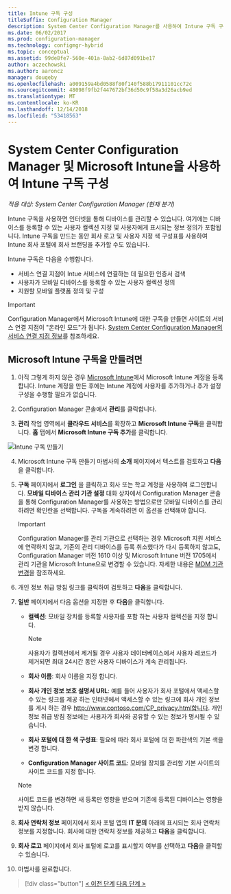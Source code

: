 ```yaml
---
title: Intune 구독 구성
titleSuffix: Configuration Manager
description: System Center Configuration Manager를 사용하여 Intune 구독 구성
ms.date: 06/02/2017
ms.prod: configuration-manager
ms.technology: configmgr-hybrid
ms.topic: conceptual
ms.assetid: 99de8fe7-560e-401a-8ab2-6d87d091be17
author: aczechowski
ms.author: aaroncz
manager: dougeby
ms.openlocfilehash: a009159a4bd0588f80f140f588b17911101cc72c
ms.sourcegitcommit: 48098f9fb2f447672bf36d50c9f58a3d26acb9ed
ms.translationtype: MT
ms.contentlocale: ko-KR
ms.lasthandoff: 12/14/2018
ms.locfileid: "53418563"
---
```

# <a name="configure-your-intune-subscription-with-system-center-configuration-manager-and-microsoft-intune"></a>System Center Configuration Manager 및 Microsoft Intune을 사용하여 Intune 구독 구성

*적용 대상: System Center Configuration Manager (현재 분기)*

Intune 구독을 사용하면 인터넷을 통해 디바이스를 관리할 수 있습니다. 여기에는 디바이스를 등록할 수 있는 사용자 컬렉션 지정 및 사용자에게 표시되는 정보 정의가 포함됩니다. Intune 구독을 만드는 동안 회사 로고 및 사용자 지정 색 구성표를 사용하여 Intune 회사 포털에 회사 브랜딩을 추가할 수도 있습니다.

Intune 구독은 다음을 수행합니다.

-   서비스 연결 지점이 Intue 서비스에 연결하는 데 필요한 인증서 검색
-   사용자가 모바일 디바이스를 등록할 수 있는 사용자 컬렉션 정의
-   지원할 모바일 플랫폼 정의 및 구성

> [!IMPORTANT]
>  Configuration Manager에서 Microsoft Intune에 대한 구독을 만들면 사이트의 서비스 연결 지점이 "온라인 모드"가 됩니다. [System Center Configuration Manager의 서비스 연결 지점 정보](../../core/servers/deploy/configure/about-the-service-connection-point.md)를 참조하세요.

## <a name="to-create-the-microsoft-intune-subscription"></a>Microsoft Intune 구독을 만들려면

1.  아직 그렇게 하지 않은 경우 [Microsoft Intune](http://go.microsoft.com/fwlink/?LinkID=258216)에서 Microsoft Intune 계정을 등록합니다.  Intune 계정을 만든 후에는 Intune 계정에 사용자를 추가하거나 추가 설정 구성을 수행할 필요가 없습니다.

2.  Configuration Manager 콘솔에서 **관리**를 클릭합니다.

3.  **관리** 작업 영역에서 **클라우드 서비스**를 확장하고 **Microsoft Intune 구독**을 클릭합니다. **홈** 탭에서 **Microsoft Intune 구독 추가**를 클릭합니다.

![Intune 구독 만들기](../media/mdm-set-intune.png)

4. Microsoft Intune 구독 만들기 마법사의 **소개** 페이지에서 텍스트를 검토하고 **다음**을 클릭합니다.

5. **구독** 페이지에서 **로그인** 을 클릭하고 회사 또는 학교 계정을 사용하여 로그인합니다. **모바일 디바이스 관리 기관 설정** 대화 상자에서 Configuration Manager 콘솔을 통해 Configuration Manager를 사용하는 방법으로만 모바일 디바이스를 관리하려면 확인란을 선택합니다. 구독을 계속하려면 이 옵션을 선택해야 합니다.

   > [!IMPORTANT]
   >  Configuration Manager를 관리 기관으로 선택하는 경우 Microsoft 지원 서비스에 연락하지 않고, 기존의 관리 디바이스를 등록 취소했다가 다시 등록하지 않고도, Configuration Manager 버전 1610 이상 및 Microsoft Intune 버전 1705에서 관리 기관을 Microsoft Intune으로 변경할 수 있습니다. 자세한 내용은 [MDM 기관 변경](/sccm/mdm/deploy-use/change-mdm-authority)을 참조하세요.

6. 개인 정보 취급 방침 링크를 클릭하여 검토하고 **다음**을 클릭합니다.

7. **일반** 페이지에서 다음 옵션을 지정한 후 **다음**을 클릭합니다.

   - **컬렉션**: 모바일 장치를 등록할 사용자를 포함 하는 사용자 컬렉션을 지정 합니다.

     > [!NOTE]
     >  사용자가 컬렉션에서 제거될 경우 사용자 데이터베이스에서 사용자 레코드가 제거되면 최대 24시간 동안 사용자 디바이스가 계속 관리됩니다.

   - **회사 이름**: 회사 이름을 지정 합니다.

   - **회사 개인 정보 보호 설명서 URL**: 예를 들어 사용자가 회사 포털에서 액세스할 수 있는 링크를 제공 하는 인터넷에서 액세스할 수 있는 링크에 회사 개인 정보를 게시 하는 경우 http://www.contoso.com/CP_privacy.html합니다. 개인 정보 취급 방침 정보에는 사용자가 회사와 공유할 수 있는 정보가 명시될 수 있습니다.

   - **회사 포털에 대 한 색 구성표**: 필요에 따라 회사 포털에 대 한 파란색의 기본 색을 변경 합니다.

   - **Configuration Manager 사이트 코드**: 모바일 장치를 관리할 기본 사이트의 사이트 코드를 지정 합니다.

   > [!NOTE]
   >  사이트 코드를 변경하면 새 등록만 영향을 받으며 기존에 등록된 디바이스는 영향을 받지 않습니다.

8. **회사 연락처 정보** 페이지에서 회사 포털 앱의 **IT 문의** 아래에 표시되는 회사 연락처 정보를 지정합니다. 회사에 대한 연락처 정보를 제공하고 **다음**을 클릭합니다.

9. **회사 로고** 페이지에서 회사 포털에 로고를 표시할지 여부를 선택하고 **다음**을 클릭할 수 있습니다.

10. 마법사를 완료합니다.

> [!div class="button"]
> [< 이전 단계](confirm-dns.md)  [다음 단계 >](terms-and-conditions.md)
